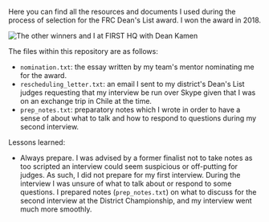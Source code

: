Here you can find all the resources and documents I used during the process of selection for the FRC Dean's List award. I won the award in 2018.

![The other winners and I at FIRST HQ with Dean Kamen](https://pbs.twimg.com/media/DikL5XiX0AA3tMi.jpg:large)

The files within this repository are as follows:
* `nomination.txt`: the essay written by my team's mentor nominating me for the award.
* `rescheduling_letter.txt`: an email I sent to my district's Dean's List judges requesting that my interview be run over Skype given that I was on an exchange trip in Chile at the time.
* `prep_notes.txt`: preparatory notes which I wrote in order to have a sense of about what to talk and how to respond to questions during my second interview.

Lessons learned:
* Always prepare. I was advised by a former finalist not to take notes as too scripted an interview could seem suspicious or off-putting for judges. As such, I did not prepare for my first interview. During the interview I was unsure of what to talk about or respond to some questions. I prepared notes (`prep_notes.txt`) on what to discuss for the second interview at the District Championship, and my interview went much more smoothly.
